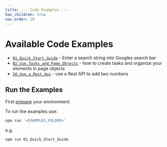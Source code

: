 ```yaml
---
title: --- Code Examples ---
has_children: true
nav_order: 20
---
```


# Available Code Examples

* [``01_Quick_Start_Guide``](01_Quick_Start_Guide) - Enter a search string into Googles search bar
* [``02_Use_Tasks_and_Page_Objects``](02_Use_Tasks_and_Page_Objects) - how to create tasks and organize your elements in page objects
* [``50_Use_a_Rest_Api``](50_Use_a_Rest_Api) - use a Rest API to add two numbers

## Run the Examples

First [prepare](examples/README.md) your environment.

To run the examples use:

```bash
npm run '<EXAMPLES_FOLDER>'
```

e.g.

```bash
npm run 01_Quick_Start_Guide
```